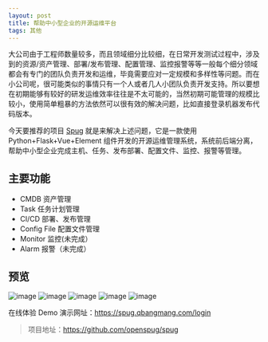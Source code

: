 ```yaml
---
layout: post
title: 帮助中小型企业的开源运维平台
tags: 其他
---
```


大公司由于工程师数量较多，而且领域细分比较细，在日常开发测试过程中，涉及到的资源/资产管理、部署/发布管理、配置管理、监控报警等等一般每个细分领域都会有专门的团队负责开发和运维，毕竟需要应对一定规模和多样性等问题。而在小公司呢，很可能类似的事情只有一个人或者几人小团队负责开发支持。所以要想在初期能够有较好的研发运维效率往往是不太可能的，当然初期可能管理的规模比较小，使用简单粗暴的方法依然可以很有效的解决问题，比如直接登录机器发布代码版本。

今天要推荐的项目 [Spug](https://github.com/openspug/spug) 就是来解决上述问题，它是一款使用 Python+Flask+Vue+Element 组件开发的开源运维管理系统，系统前后端分离，帮助中小型企业完成主机、任务、发布部署、配置文件、监控、报警等管理。

## 主要功能
  - CMDB 资产管理
  - Task 任务计划管理
  - CI/CD 部署、发布管理
  - Config File 配置文件管理
  - Monitor 监控(未完成）
  - Alarm  报警（未完成）

预览
----------------------------
![image](http://image.qbangmang.com/login.gif)
![image](http://image.qbangmang.com/user.gif)
![image](http://image.qbangmang.com/host.gif)
![image](http://image.qbangmang.com/publish.gif)
![image](http://image.qbangmang.com/tasks.gif)

在线体验 Demo 演示网址：https://spug.qbangmang.com/login

> 项目地址：<https://github.com/openspug/spug>